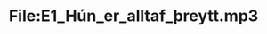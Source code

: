 ---
title: File:E1_Hún_er_alltaf_þreytt.mp3
recording of: Hún er alltaf þreytt.
reading speed: slow
speaker: E
license: CC0
---
